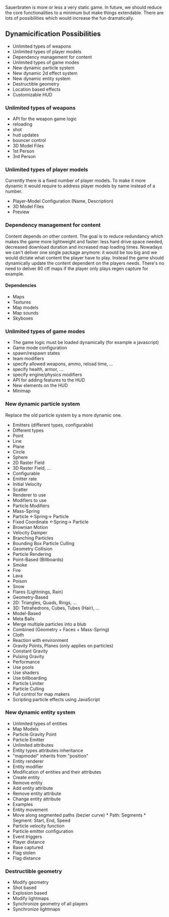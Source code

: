 Sauerbraten is more or less a very static game. In future, we should reduce the core functionalities to a minimum but make things extendable. There are lots of possibilities which would increase the fun dramatically.

## Dynamicification Possibilities

* Unlimited types of weapons
* Unlimited types of player models
* Dependency management for content
* Unlimited types of game modes
* New dynamic particle system
* New dynamic 2d effect system
* New dynamic entity system
* Destructible geometry
* Location based effects
* Customizable HUD

### Unlimited types of weapons

* API for the weapon game logic
 * reloading
 * shot
 * hud updates
 * bouncer control
* 3D Model Files
 * 1st Person
 * 3rd Person

### Unlimited types of player models

Currently there is a fixed number of player models. To make it more dynamic it would require to address player models by name instead of a number.

* Player-Model Configuration (Name, Description)
* 3D Model Files
* Preview

### Dependency management for content

Content depends on other content. The goal is to reduce redundancy which makes the game more lightweight and faster: less hard drive space needed, decreased download duration and increased map loading times. Nowadays we can't deliver one single package anymore: it would be too big and we would dictate what content the player have to play. Instead the game should dynamically update the content dependent on the players needs. There's no need to deliver 80 ctf maps if the player only plays regen capture for example.

#### Dependencies

* Maps
 * Textures
 * Map models
 * Map sounds
 * Skyboxes

### Unlimited types of game modes

* The game logic must be loaded dynamically (for example a javascript)
* Game mode configuration
 * spawn/respawn states
  * team modifiers
  * specify allowed weapons, ammo, reload time, ...
  * specify health, armor, ...
 * specify engine/physics modifiers
* API for adding features to the HUD
 * New elements on the HUD
 * Minimap

### New dynamic particle system

Replace the old particle system by a more dynamic one.

* Emitters (different types, configurable)
 * Different types
  * Point
  * Line
  * Plane
  * Circle
  * Sphere
  * 2D Raster Field
  * 3D Raster Field, ...
 * Configurable
  * Emitter rate
  * Initial Velocity
  * Scatter
  * Renderer to use
  * Modifiers to use
* Particle Modifiers
 * Mass-Spring
  * Particle <-Spring-> Particle
  * Fixed Coordinate <-Spring-> Particle
 * Brownian Motion
 * Velocity Damper
 * Branching Particles
 * Bounding Box Particle Culling
 * Geometry Collision
* Particle Rendering
 * Point-Based (Billboards)
  * Smoke
  * Fire
  * Lava
  * Poison
  * Snow
  * Flares (Lightnings, Rain)
 * Geometry-Based
  * 2D: Triangles, Quads, Rings, ...
  * 3D: Tetrahedrons, Cubes, Tubes (Hair), ...
 * Model-Based
 * Meta Balls
  * Merge multiple particles into a blub
 * Combined (Geometry + Faces + Mass-Spring)
  * Cloth
* Reaction with environment
 * Gravity Points, Planes (only applies on particles)
  * Constant Gravity
  * Pulsing Gravity
* Performance
 * Use pools
 * Use shaders
 * Use billboarding
 * Particle Limiter
 * Particle Culling
* Full control for map makers
 * Scripting particle effects using JavaScript

### New dynamic entity system

* Unlimited types of entities
 * Map Models
 * Particle Gravity Point
 * Particle Emitter
* Unlimited attributes
* Entity types attributes inheritance
 * "mapmodel" inherits from "position"
* Entity renderer
* Entity modifier
 * Modification of entities and their attributes
  * Create entity
  * Remove entity
  * Add entity attribute
  * Remove entity attribute
  * Change entity attribute
 * Examples
  * Entity movement
   * Move along segmented paths (bezier curve)
    * Path: Segments
    * Segment: Start, End, Speed
  * Particle velocity function
  * Particle emitter configuration
* Event triggers
 * Player distance
 * Base captured
 * Flag stolen
 * Flag distance

### Destructible geometry

* Modify geometry
 * Shot based
 * Explosion based
* Modify lightmaps
* Synchronize geometry of all players
* Synchronize lightmaps
